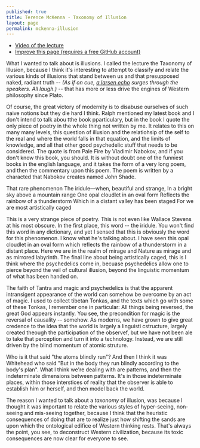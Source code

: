 ```yaml
---
published: true
title: Terence McKenna - Taxonomy of Illusion
layout: page
permalink: mckenna-illusion
---
```

* [Video of the lecture](https://www.youtube.com/watch?v=_PuyoHH4c70#t=58s)
* [Improve this page (requires a free GitHub account)](https://github.com/erdence/erdence.github.io/edit/master/_posts/2015-09-30-mckenna-illusion.markdown)

What I wanted to talk about is illusions. I called the lecture the Taxonomy of Illusion, because I think it's interesting to attempt to classify and relate the various kinds of illusions that stand between us and that presupposed naked, radiant truth -- *(As if on cue, [a larsen echo](https://youtu.be/_PuyoHH4c70?t=1m50s) surges through the speakers. All laugh.)* -- that has more or less drive the engines of Western philosophy since Plato.

Of course, the great victory of modernity is to disabuse ourselves of such naive notions but they die hard I think. Ralph mentioned my latest book and I don't intend to talk abou tthe book pparticulary, but in the book I quote the only piece of poetry in the whole thing not written by me. It relates to this on many many levels, this question of illusion and the relatiohsip of the self to the real and where the world falls in that equation, and the limits of knowledge, and all that other good psychedelic stuff that needs to be considered. The quote is from Pale Fire by Vladimir Nabokov, and if you don't know this book, you should. It is without doubt one of the funniest books in the english language, and it takes the form of a very long poem, and then the commentary upon this poem. The poem is written by a characted that Nabokov creates named John Shade.

That rare phenomenon
The iridule—when, beautiful and strange,
In a bright sky above a mountain range
One opal cloudlet in an oval form
Reflects the rainbow of a thunderstorm
Which in a distant valley has been staged
For we are most artistically caged

This is a very strange piece of poetry. This is not even like Wallace Stevens at his most obscure. In the first place, this word -- the iridule. You won't find this word in any dictionary, and yet I sensed that this is obviously the word for this phenomenon. I know what he's talking about. I have seen this opal cloudlet in an oval form which reflects the rainbow of a thunderstorm in a distant place. Here we are in the realm of mirage and Nature as mirage and as mirrored labyrinth. The final line about being artistically caged, this is I think where the psychedelics come in, becuase psychedelics allow one to pierce beyond the veil of cultural illusion, beyond the linguistic momentum of what has been handed on.

The faith of Tantra and magic and psychedelics is that the apparent intransigent appearance of the world can somehow be overcome by an act of magic. I used to collect tibetan Tonkas, and the texts which go with some of these Tonkas, I remember one in particular: All things being reversed, the great God appears instantly. You see, the precondition for magic is the reversal of causality -- somehow. As moderns, we have grown to give great credence to the idea that the world is largely a linguisti cstructure, largely created theough the participation of the observef, but we have not been ale to take that perception and turn it into a technology. Instead, we are still driven by the blind momentum of atomic struture. 

Who is it that said "the atoms blindly run"? And then I think it was Whitehead who said "But in the body they run blindly according to the body's plan". What I think we're dealing with are patterns, and then the indeterminate dimensions between patterns. It's in those indeterminate places, within those interstices of reality that the observer is able to establish him or herself, and then model back the world. 

The reason I wanted to talk about a *taxonomy* of illusion, was because I thought it was important to relate the various styles of hyper-seeing, non-seeing and mis-seeing together, because I think that the heuristic consequences of doing that are to realize just how shifting the sands are upon which the ontological edifice of Western thinking rests. That's always the point, you see, to deconstruct Western civilization, because its toxic consequences are now clear for everyone to see. 

